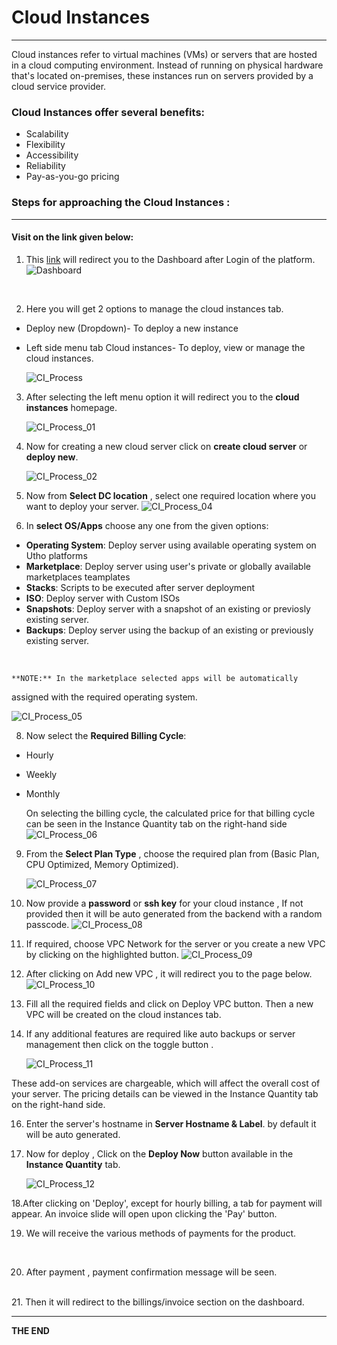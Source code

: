 
# Cloud Instances
--- 
Cloud instances refer to virtual machines (VMs) or servers that are hosted in a cloud computing environment. Instead of running on physical hardware that's located on-premises, these instances run on servers provided by a cloud service provider.

### Cloud Instances offer several benefits:

-   Scalability
-   Flexibility
-   Accessibility
-   Reliability
-   Pay-as-you-go pricing

### Steps for approaching the Cloud Instances :
---
#### Visit on the link given below:
>

1. This [link](https://console.utho.com/) will redirect you to the Dashboard after Login of the platform. 
![Dashboard](./Screenshots/Dashboard.png)
<br />

2. Here you will get 2 options to manage the cloud instances tab.

-   Deploy new (Dropdown)- To deploy a new instance
-   Left side menu tab Cloud instances- To deploy, view or manage the cloud instances.

    ![CI_Process](./Screenshots/CI_Process.png)

3. After selecting the left menu option it will redirect you to the **cloud instances** homepage.

    ![CI_Process_01](./Screenshots/CI_Process_01.png)

4. Now for creating a new cloud server click on **create cloud server** or  **deploy new**.

    ![CI_Process_02](./Screenshots/CI_Process_02.png)


6. Now from **Select DC location** , select one required location where you want to deploy your server.
    ![CI_Process_04](./Screenshots/CI_Process_04.png)

7. In **select OS/Apps** choose any one from the given options:

-   **Operating System**: Deploy server using available operating system on Utho platforms
-   **Marketplace**: Deploy server using user's private or globally available marketplaces teamplates
-   **Stacks**: Scripts to be executed after server deployment
-   **ISO**: Deploy server with Custom ISOs
-   **Snapshots**: Deploy server with a snapshot of an existing or previosly existing server.
-   **Backups**: Deploy server using the backup of an existing or previously existing server.
<br />

    **NOTE:** In the marketplace selected apps will be automatically
assigned with the required operating system.

![CI_Process_05](./Screenshots/CI_Process_05.png)

8. Now select the **Required Billing Cycle**:

-   Hourly
-   Weekly
-   Monthly

    On selecting the billing cycle, the calculated price for that billing cycle can be seen in the Instance Quantity tab on the right-hand side
    ![CI_Process_06](./Screenshots/CI_Process_06.png)

9. From the **Select Plan Type** , choose the required plan from (Basic Plan, CPU Optimized, Memory Optimized).

    ![CI_Process_07](./Screenshots/CI_Process_07.png)

10. Now provide a **password** or **ssh key** for your cloud instance , If not provided then it will be auto generated from the backend with a random passcode.
![CI_Process_08](./Screenshots/CI_Process_08.png)
11. If required, choose VPC Network for the server or you create a new VPC by clicking on the highlighted button.
![CI_Process_09](./Screenshots/CI_Process_09.png)


13.  After clicking on Add new VPC , it will redirect you to the page below. 
![CI_Process_10](./Screenshots/CI_Process_10.png)

14. Fill all the required fields and click on Deploy VPC button. Then a new VPC will be created on the cloud instances tab.

15. If any additional features are required like auto backups or server management then click on the toggle button .

    ![CI_Process_11](./Screenshots/CI_Process_11.png)

These add-on services are chargeable, which will affect the overall cost of your server. The pricing details can be viewed in the Instance Quantity tab on the right-hand side.

16. Enter the server's hostname in **Server Hostname & Label**. by default it will be auto generated.

17. Now for deploy , Click on the **Deploy Now** button available in the **Instance Quantity** tab.

    ![CI_Process_12](./Screenshots/CI_Process_12.png)

18.After clicking on 'Deploy', except for hourly billing, a tab for payment will appear. An invoice slide will open upon clicking the 'Pay' button.


19. We will receive the various methods of payments for the product.
<br />

20. After payment , payment confirmation message will be seen.
<br />
21. Then it will redirect to the billings/invoice section on the dashboard.


---
**THE END**
